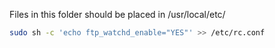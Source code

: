 Files in this folder should be placed in /usr/local/etc/

```sh
sudo sh -c 'echo ftp_watchd_enable="YES"' >> /etc/rc.conf
```
